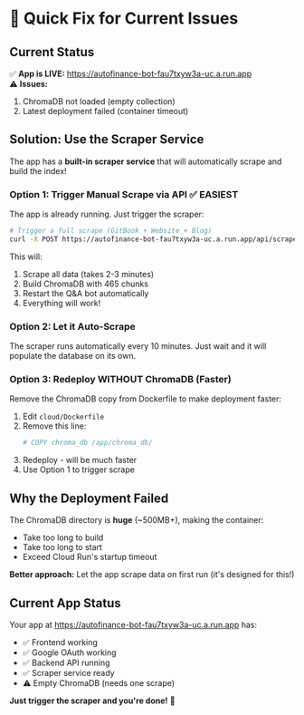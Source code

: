 # 🚨 Quick Fix for Current Issues

## Current Status
✅ **App is LIVE:** https://autofinance-bot-fau7txyw3a-uc.a.run.app  
⚠️ **Issues:**
1. ChromaDB not loaded (empty collection)
2. Latest deployment failed (container timeout)

## Solution: Use the Scraper Service

The app has a **built-in scraper service** that will automatically scrape and build the index!

### Option 1: Trigger Manual Scrape via API ✅ EASIEST

The app is already running. Just trigger the scraper:

```bash
# Trigger a full scrape (GitBook + Website + Blog)
curl -X POST https://autofinance-bot-fau7txyw3a-uc.a.run.app/api/scraper/trigger
```

This will:
1. Scrape all data (takes 2-3 minutes)
2. Build ChromaDB with 465 chunks
3. Restart the Q&A bot automatically
4. Everything will work!

### Option 2: Let it Auto-Scrape

The scraper runs automatically every 10 minutes. Just wait and it will populate the database on its own.

### Option 3: Redeploy WITHOUT ChromaDB (Faster)

Remove the ChromaDB copy from Dockerfile to make deployment faster:

1. Edit `cloud/Dockerfile`
2. Remove this line:
   ```dockerfile
   # COPY chroma_db /app/chroma_db/
   ```
3. Redeploy - will be much faster
4. Use Option 1 to trigger scrape

## Why the Deployment Failed

The ChromaDB directory is **huge** (~500MB+), making the container:
- Take too long to build
- Take too long to start
- Exceed Cloud Run's startup timeout

**Better approach:** Let the app scrape data on first run (it's designed for this!)

## Current App Status

Your app at https://autofinance-bot-fau7txyw3a-uc.a.run.app has:
- ✅ Frontend working
- ✅ Google OAuth working  
- ✅ Backend API running
- ✅ Scraper service ready
- ⚠️ Empty ChromaDB (needs one scrape)

**Just trigger the scraper and you're done!** 🎉

